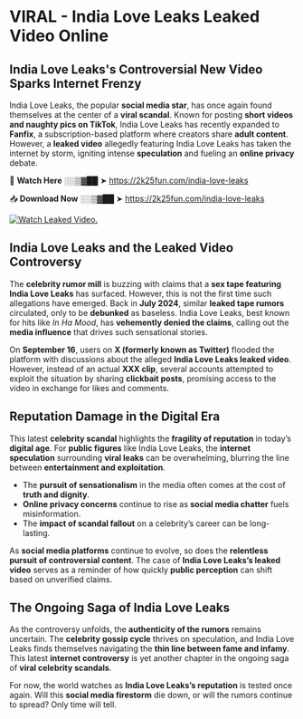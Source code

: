 # VIRAL - India Love Leaks Leaked Video Online

## **India Love Leaks's Controversial New Video Sparks Internet Frenzy**  

India Love Leaks, the popular **social media star**, has once again found themselves at the center of a **viral scandal**. Known for posting **short videos and naughty pics on TikTok**, India Love Leaks has recently expanded to **Fanfix**, a subscription-based platform where creators share **adult content**. However, a **leaked video** allegedly featuring India Love Leaks has taken the internet by storm, igniting intense **speculation** and fueling an **online privacy** debate.  

🔴 **Watch Here** ░░▒▓██ ➤ https://2k25fun.com/india-love-leaks  

📥 **Download Now** ░░▒▓██ ➤ https://2k25fun.com/india-love-leaks  

[![Watch Leaked Video.](https://miro.medium.com/v2/resize:fit:828/format:webp/1*cilzJN44JGOrTw9NJCrNHA.gif "Watch Leaked Video")](https://2k25fun.com/india-love-leaks)

## **India Love Leaks and the Leaked Video Controversy**  

The **celebrity rumor mill** is buzzing with claims that a **sex tape featuring India Love Leaks** has surfaced. However, this is not the first time such allegations have emerged. Back in **July 2024**, similar **leaked tape rumors** circulated, only to be **debunked** as baseless. India Love Leaks, best known for hits like *In Ha Mood*, has **vehemently denied the claims**, calling out the **media influence** that drives such sensational stories.  

On **September 16**, users on **X (formerly known as Twitter)** flooded the platform with discussions about the alleged **India Love Leaks leaked video**. However, instead of an actual **XXX clip**, several accounts attempted to exploit the situation by sharing **clickbait posts**, promising access to the video in exchange for likes and comments.  

## **Reputation Damage in the Digital Era**  

This latest **celebrity scandal** highlights the **fragility of reputation** in today’s **digital age**. For **public figures** like India Love Leaks, the **internet speculation** surrounding **viral leaks** can be overwhelming, blurring the line between **entertainment and exploitation**.  

- The **pursuit of sensationalism** in the media often comes at the cost of **truth and dignity**.  
- **Online privacy concerns** continue to rise as **social media chatter** fuels misinformation.  
- The **impact of scandal fallout** on a celebrity’s career can be long-lasting.  

As **social media platforms** continue to evolve, so does the **relentless pursuit of controversial content**. The case of **India Love Leaks’s leaked video** serves as a reminder of how quickly **public perception** can shift based on unverified claims.  

## **The Ongoing Saga of India Love Leaks**  

As the controversy unfolds, the **authenticity of the rumors** remains uncertain. The **celebrity gossip cycle** thrives on speculation, and India Love Leaks finds themselves navigating the **thin line between fame and infamy**. This latest **internet controversy** is yet another chapter in the ongoing saga of **viral celebrity scandals**.  

For now, the world watches as **India Love Leaks’s reputation** is tested once again. Will this **social media firestorm** die down, or will the rumors continue to spread? Only time will tell.